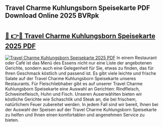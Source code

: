 ## Travel Charme Kuhlungsborn Speisekarte PDF Download Online 2025 BVRpk

# <h2><a href="http://gc5qa66.nevu.top/?p=Travel+Charme+Kuhlungsborn+Speisekarte">🔗 👉🔴 Travel Charme Kuhlungsborn Speisekarte 2025 PDF</a></h2>

[![Travel Charme Kuhlungsborn Speisekarte 2025 PDF](https://i.imgur.com/dBaPXMq.png)](http://gc5qa66.nevu.top/?p=Travel+Charme+Kuhlungsborn+Speisekarte)
In einem Restaurant oder Café ist das Menü des Essens nicht nur eine Liste der angebotenen Gerichte, sondern auch eine Gelegenheit für Sie, etwas zu finden, das für Ihren Geschmack köstlich und passend ist. Es gibt viele leichte und frische Salate auf der Travel Charme Kuhlungsborn Speisekarte unseres Restaurants. Für Fleischliebhaber gibt es auf unserer Travel Charme Kuhlungsborn Speisekarte eine Auswahl an Gerichten: Rindfleisch, Schweinefleisch, Huhn und Fisch. Unseren Auserwählten bieten wir köstliche Gerichte wie Schaschlik und Steak an, die bei frischem, natürlichem Feuer zubereitet werden. In jedem Fall sind wir bereit, Ihnen bei der Auswahl der Speisen auf der Travel Charme Kuhlungsborn Speisekarte zu helfen und Ihnen einen komfortablen und angenehmen Service zu bieten.
